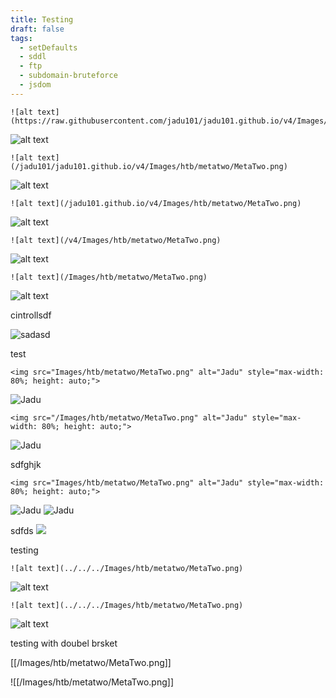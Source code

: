 ```yaml
---
title: Testing
draft: false
tags:
  - setDefaults
  - sddl
  - ftp
  - subdomain-bruteforce
  - jsdom
---
```

```
![alt text](https://raw.githubusercontent.com/jadu101/jadu101.github.io/v4/Images/htb/metatwo/MetaTwo.png)
```

![alt text](https://raw.githubusercontent.com/jadu101/jadu101.github.io/v4/Images/htb/metatwo/MetaTwo.png)

```
![alt text](/jadu101/jadu101.github.io/v4/Images/htb/metatwo/MetaTwo.png)
```

![alt text](/jadu101/jadu101.github.io/v4/Images/htb/metatwo/MetaTwo.png)


```
![alt text](/jadu101.github.io/v4/Images/htb/metatwo/MetaTwo.png)
```

![alt text](/jadu101.github.io/v4/Images/htb/metatwo/MetaTwo.png)


```
![alt text](/v4/Images/htb/metatwo/MetaTwo.png)
```

![alt text](/v4/Images/htb/metatwo/MetaTwo.png)

```
![alt text](/Images/htb/metatwo/MetaTwo.png)
```

![alt text](/Images/htb/metatwo/MetaTwo.png)


cintrollsdf

![sadasd](../../../Control%20(2).png)



test

```
<img src="Images/htb/metatwo/MetaTwo.png" alt="Jadu" style="max-width: 80%; height: auto;">
```

<img src="Images/htb/metatwo/MetaTwo.png" alt="Jadu" style="max-width: 80%; height: auto;">

```
<img src="/Images/htb/metatwo/MetaTwo.png" alt="Jadu" style="max-width: 80%; height: auto;">
```

<img src="Images/htb/metatwo/MetaTwo.png" alt="Jadu" style="max-width: 80%; height: auto;">


sdfghjk


```
<img src="Images/htb/metatwo/MetaTwo.png" alt="Jadu" style="max-width: 80%; height: auto;">
```

<img src="Images/htb/metatwo/MetaTwo.png" alt="Jadu" style="max-width: 80%; height: auto;" />


<img src="Images/htb/metatwo/MetaTwo.png" alt="Jadu" />


sdfds
<img src="../../../Images/htb/metatwo/MetaTwo.png" />


testing
```
![alt text](../../../Images/htb/metatwo/MetaTwo.png)
```

![alt text](../../../Images/htb/metatwo/MetaTwo.png)

```
![alt text](../../../Images/htb/metatwo/MetaTwo.png)
```

![alt text](/../../Images/htb/metatwo/MetaTwo.png)



testing with doubel brsket

[[/Images/htb/metatwo/MetaTwo.png]]

![[/Images/htb/metatwo/MetaTwo.png]]